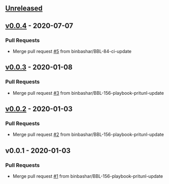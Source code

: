 <a name="unreleased"></a>
## [Unreleased]


<a name="v0.0.4"></a>
## [v0.0.4] - 2020-07-07
### Pull Requests
- Merge pull request [#5](https://github.com/binbashar/ansible-role-users/issues/5) from binbashar/BBL-84-ci-update


<a name="v0.0.3"></a>
## [v0.0.3] - 2020-01-08
### Pull Requests
- Merge pull request [#3](https://github.com/binbashar/ansible-role-users/issues/3) from binbashar/BBL-156-playbook-pritunl-update


<a name="v0.0.2"></a>
## [v0.0.2] - 2020-01-03
### Pull Requests
- Merge pull request [#2](https://github.com/binbashar/ansible-role-users/issues/2) from binbashar/BBL-156-playbook-pritunl-update


<a name="v0.0.1"></a>
## v0.0.1 - 2020-01-03
### Pull Requests
- Merge pull request [#1](https://github.com/binbashar/ansible-role-users/issues/1) from binbashar/BBL-156-playbook-pritunl-update


[Unreleased]: https://github.com/binbashar/ansible-role-users/compare/v0.0.4...HEAD
[v0.0.4]: https://github.com/binbashar/ansible-role-users/compare/v0.0.3...v0.0.4
[v0.0.3]: https://github.com/binbashar/ansible-role-users/compare/v0.0.2...v0.0.3
[v0.0.2]: https://github.com/binbashar/ansible-role-users/compare/v0.0.1...v0.0.2
